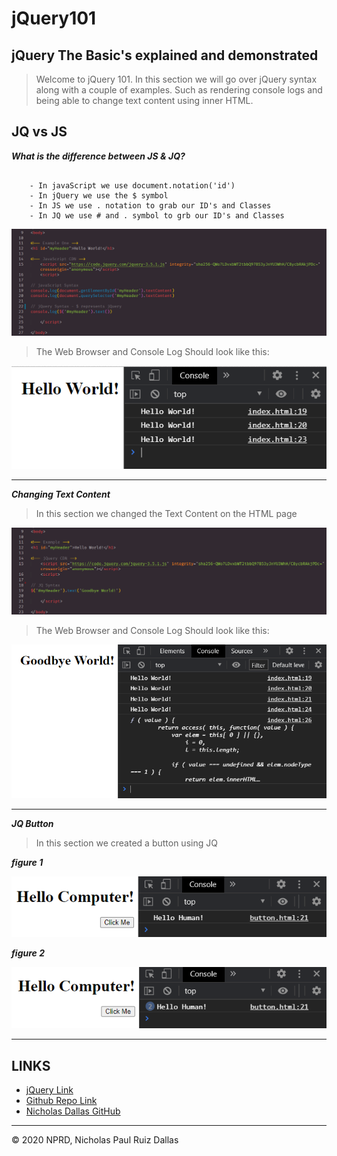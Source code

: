 # jQuery101
## jQuery The Basic's explained and demonstrated

> Welcome to jQuery 101. In this section we will go over jQuery syntax along with a couple of examples. Such as rendering console logs and being able to change text content using inner HTML. 

## JQ vs JS

***What is the difference between JS & JQ?***

```

    - In javaScript we use document.notation('id')
    - In jQuery we use the $ symbol 
    - In JS we use . notation to grab our ID's and Classes
    - In JQ we use # and . symbol to grb our ID's and Classes

```
![jqSyntaxEx1](./photos/jqSyntaxEx1.PNG)

> The Web Browser and Console Log Should look like this:

![jqSyntaxEx2](./photos/jqSyntaxEx2.PNG)

- - -

***Changing Text Content***

> In this section we changed the Text Content on the HTML page

![textContent1](./photos/textContent1.PNG)

> The Web Browser and Console Log Should look like this:

![textContent2](./photos/textContent2.PNG)

- - -

***JQ Button***

> In this section we created a button using JQ

***figure 1***

![button1](./photos/button1.PNG)

***figure 2***

![button2](./photos/button2.PNG)

- - -

## LINKS

- [jQuery Link](https://nicholasd-uci.github.io/jQuery101/)
- [Github Repo Link](https://github.com/nicholasd-uci/jQuery101)
- [Nicholas Dallas GitHub](https://github.com/nicholasd-uci)

- - -
© 2020 NPRD, Nicholas Paul Ruiz Dallas